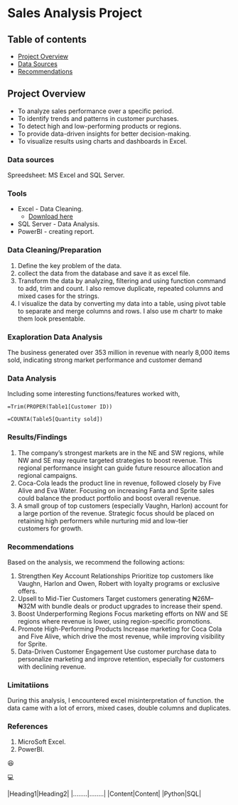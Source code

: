 # Sales Analysis Project

## Table of contents

- [Project Overview](#project-overview)
- [Data Sources](#data-sources)
- [Recommendations](#recommendations)

## Project Overview

- To analyze sales performance over a specific period. 
- To identify trends and patterns in customer purchases. 
- To detect high and low-performing products or regions.
- To provide data-driven insights for better decision-making. 
- To visualize results using charts and dashboards in Excel.


### Data sources

Spreedsheet: MS Excel and SQL Server.

### Tools

- Excel - Data Cleaning.
  - [Download here](https://microsoft.com)
- SQL Server - Data Analysis.
- PowerBI - creating report.

### Data Cleaning/Preparation

1. Define the key problem of the data.
2. collect the data from the database and save it as excel file.
3. Transform the data by analyzing, filtering and using function command to add, trim and count. I also remove duplicate, repeated columns and mixed cases for the strings.
4. I visualize the data by converting my data into a table, using pivot table to separate and merge columns and rows. I also use m chartr to make them look presentable.

### Exaploration Data Analysis

The business generated over 353 million in revenue with nearly 8,000 items sold, indicating strong market performance and customer demand

### Data Analysis

  Including some interesting functions/features worked with,

```Excel
=Trim(PROPER(Table1[Customer ID))

=COUNTA(Table5[Quantity sold])
```

### Results/Findings

  1. The company’s strongest markets are in the NE and SW regions, while NW and SE may require targeted strategies to boost revenue. This regional performance insight can guide future resource allocation and regional campaigns.
  2. Coca-Cola leads the product line in revenue, followed closely by Five Alive and Eva Water. Focusing on increasing Fanta and Sprite sales could balance the product portfolio and boost overall revenue.
  3. A small group of top customers (especially Vaughn, Harlon) account for a large portion of the revenue. Strategic focus should be placed on retaining high performers while nurturing mid and low-tier customers for growth.


### Recommendations

  Based on the analysis, we recommend the following actions:
   1. Strengthen Key Account Relationships Prioritize top customers like Vaughn, Harlon and Owen, Robert with loyalty programs or exclusive offers.
   2. Upsell to Mid-Tier Customers Target customers generating ₦26M–₦32M with bundle deals or product upgrades to increase their spend.
   3. Boost Underperforming Regions Focus marketing efforts on NW and SE regions where revenue is lower, using region-specific promotions.
   4. Promote High-Performing Products Increase marketing for Coca Cola and Five Alive, which drive the most revenue, while improving visibility for Sprite.
   5. Data-Driven Customer Engagement     Use customer purchase data to personalize marketing and improve retention, especially for customers with declining revenue.


### Limitatiions

During this analysis, I encountered excel misinterpretation of function. the data came with a lot of errors, mixed cases, double columns and duplicates.
 
 ### References

1. MicroSoft Excel.
2. PowerBI.


 😆
 
 💻

|Heading1|Heading2|
|........|........|
|Content|Content|
|Python|SQL|
 
